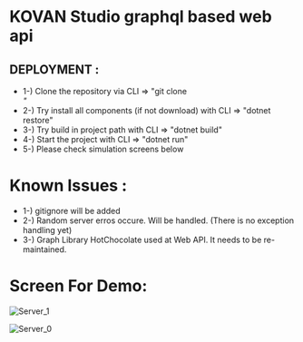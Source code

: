 # KOVAN Studio  graphql based web api

## DEPLOYMENT : 
- 1-) Clone the repository via CLI => "git clone <address>"
- 2-) Try install all components (if not download) with CLI  => "dotnet restore"
- 3-) Try build in project path with CLI  => "dotnet build"
- 4-) Start the project with CLI  => "dotnet run"
- 5-) Please check simulation screens below




# Known Issues :   
  - 1-) gitignore will be added
  - 2-) Random server erros occure. Will be handled. (There is no exception handling yet)
  - 3-) Graph Library HotChocolate used at Web API. It needs to be re-maintained.

# Screen For Demo:      
  
![Server_1](https://user-images.githubusercontent.com/49819371/186628703-0f0bdc50-a3de-4f8b-afe3-169550af24f6.jpg)

![Server_0](https://user-images.githubusercontent.com/49819371/186628716-6069e392-5fa9-42a5-8a81-9e3cc4baef4d.jpg)
